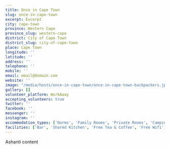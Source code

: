 ```yaml
---
title: Once in Cape Town
slug: once-in-cape-town
excerpt: Excerpt
city: cape-town
province: Western Cape
province_slug: western-cape
district: City of Cape Town
district_slug: city-of-cape-town
place: Cape Town
longitude: ''
latitude: ''
address: ''
telephone: ''
mobile: ''
email: email@domain.com
website: ''
image: "/media/hosts/once-in-cape-town/once-in-cape-town-backpackers.jpg"
gallery: []
volunteer_platform: WorkAway
accepting_volunteers: true
twitter: ''
facebook: ''
messenger: ''
instagram: ''
accommodation_types: ['Dorms', 'Family Rooms', 'Private Rooms', 'Camping']
facilities: ['Bar', 'Shared Kitchen', 'Free Tea & Coffee', 'Free Wifi', 'Free Parking', 'Paid Breakfast']
---
```

Ashanti content